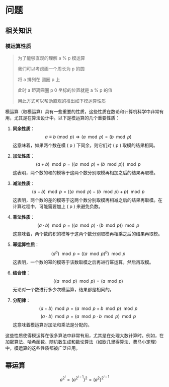 # 问题

## 相关知识

### 模运算性质

> 为了能够直观的理解 a % p 模运算
>
> 我们可以考虑画一个周长为 p 的圆
>
> 将 a 排列在 圆圈 p 上
>
> 此时 a 距离圆圈 p 0 坐标的位置就是 a % p 的值
>
>用此方式可以帮助直观的推出如下模运算性质

模运算（取模运算）具有一些重要的性质，这些性质在数论和计算机科学中非常有用，尤其是在算法设计中。以下是模运算的几个重要性质：

1. **同余性质**：
   $$
   a \equiv b \pmod{p} \Rightarrow (a \mod p) = (b \mod p)
   $$
   这意味着，如果两个数在模 \( p \) 下同余，则它们对 \( p \) 取模的结果相同。

2. **加法性质**：
   $$
   (a + b) \mod p = ((a \mod p) + (b \mod p)) \mod p
   $$
   这表明，两个数的和的模等于这两个数分别取模再相加之后的结果再取模。

3. **减法性质**：
   $$
   (a - b) \mod p = ((a \mod p) - (b \mod p) + p) \mod p
   $$
   这表明，两个数的差的模等于这两个数分别取模再相减之后的结果再取模。在计算过程中，可能需要加上 \( p \) 来避免负数。

4. **乘法性质**：
   $$
   (a \cdot b) \mod p = ((a \mod p) \cdot (b \mod p)) \mod p
   $$
   这意味着，两个数的积的模等于这两个数分别取模再相乘之后的结果再取模。

5. **幂运算性质**：
   $$
   (a^b) \mod p = ((a \mod p)^b) \mod p
   $$
   这表明，一个数的幂的模等于该数取模之后再进行幂运算，然后再取模。

6. **结合律**：
   $$
   ((a \mod p) \mod p) = (a \mod p)
   $$
   无论对一个数进行多少次模运算，结果都是相同的。

7. **分配律**：
   $$
   (a + b) \mod p = (a \mod p + b \mod p) \mod p
   $$
   $$
   (a \cdot b) \mod p = (a \mod p \cdot b \mod p) \mod p
   $$
   这意味着模运算对加法和乘法是分配的。

这些性质使得模运算在很多算法中非常有用，尤其是在处理大数计算时。例如，在加密算法、哈希函数、随机数生成和数论算法（如欧几里得算法、费马小定理）中，模运算的这些性质都被广泛应用。

## 幂运算
$$
a^{2^i} = (a^{2^{i-1}})^2 = (a^2)^{2^{i-1}}
$$
